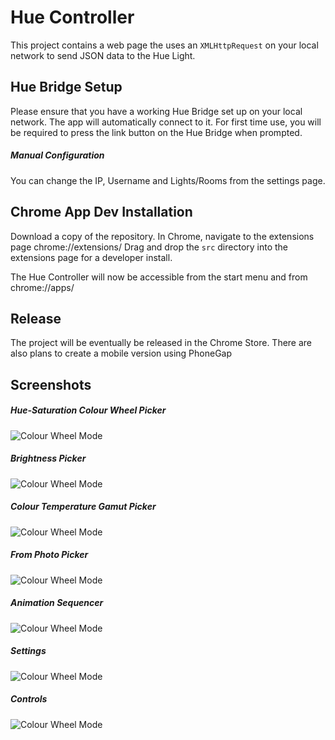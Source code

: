 # Hue Controller
This project contains a web page the uses an `XMLHttpRequest` on your local network to send JSON data to the Hue Light.

## Hue Bridge Setup
Please ensure that you have a working Hue Bridge set up on your local network.
The app will automatically connect to it.
For first time use, you will be required to press the link button on the Hue Bridge when prompted.

##### Manual Configuration
You can change the IP, Username and Lights/Rooms from the settings page.

## Chrome App Dev Installation
Download a copy of the repository.
In Chrome, navigate to the extensions page chrome://extensions/
Drag and drop the `src` directory into the extensions page for a developer install.

The Hue Controller will now be accessible from the start menu and from chrome://apps/

## Release
The project will be eventually be released in the Chrome Store.
There are also plans to create a mobile version using PhoneGap

## Screenshots

##### Hue-Saturation Colour Wheel Picker
![Colour Wheel Mode](screenshots/colourwheel.png)

##### Brightness Picker
![Colour Wheel Mode](screenshots/brightness.png)

##### Colour Temperature Gamut Picker
![Colour Wheel Mode](screenshots/colourtemperature.png)

##### From Photo Picker
![Colour Wheel Mode](screenshots/photo.png)

##### Animation Sequencer
![Colour Wheel Mode](screenshots/controls.png)

##### Settings
![Colour Wheel Mode](screenshots/settings.png)

##### Controls
![Colour Wheel Mode](screenshots/controls.png)

